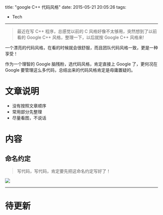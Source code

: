 title: "google C++ 代码风格"
date: 2015-05-21 20:05:26
tags:
- Tech
---

> 最近在写 C++ 程序，总感觉以前的 C 风格好像不太够用，突然想到了以前看的 Google C++ 风格，整理一下，以后就按 Google C++ 风格来!

<!--more-->


一个漂亮的代码风格，在看的时候就会很舒服，而且团队代码风格一致，更是一种享受！

作为一个理智的 Google 脑残粉，选代码风格，肯定直接上 Google 了，更何况在 Google 要管理这么多代码，总结出来的代码风格肯定是毋庸置疑的。

# 文章说明
* 没有按照文章顺序
* 常用部分先整理
* 尽量看图，不说话


# 内容

## 命名约定

> 写代码，写代码，肯定要先把这命名约定写好了！

![](http://7xivq7.com1.z0.glb.clouddn.com/bloggoogle_cpp_naming.png)

---

# 待更新

